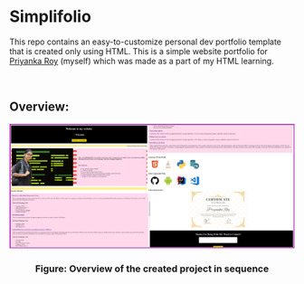 # Simplifolio

This repo contains an easy-to-customize personal dev portfolio template that is created only using HTML. This is a simple website portfolio for [Priyanka Roy](https://www.linkedin.com/in/priyankaroy07/) (myself) which was made as a part of my HTML learning. 

</br>

## Overview:

![mood](https://github.com/roypriyanka7/Simplifolio/blob/master/html_overview.png)

<h3 align="center">Figure: Overview of the created project in sequence</h3>

